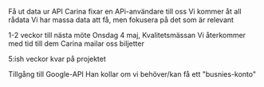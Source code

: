 Få ut data ur API
    Carina fixar en APi-användare till oss
    Vi kommer åt all rådata
Vi har massa data att få, men fokusera på det som är relevant

1-2 veckor till nästa möte
    Onsdag 4 maj, Kvalitetsmässan
    Vi återkommer med tid till dem
    Carina mailar oss biljetter

5:ish  veckor kvar på projektet

Tillgång till Google-API
    Han kollar om vi behöver/kan få ett "busnies-konto"